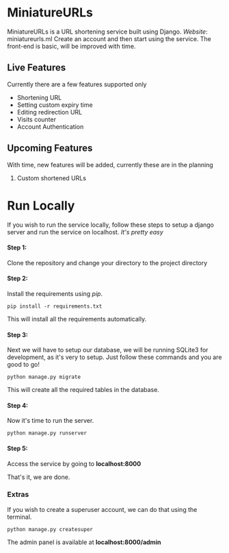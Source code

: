 # MiniatureURLs
MiniatureURLs is a URL shortening service built using Django. 
*Website*: miniatureurls.ml
Create an account and then start using the service. The front-end is basic, will be improved with time.


## Live Features
Currently there are a few features supported only

 - Shortening URL
 - Setting custom expiry time
 - Editing redirection URL
 - Visits counter
 - Account Authentication

## Upcoming Features
With time, new features will be added, currently these are in the planning

 1. Custom shortened URLs

# Run Locally
If you wish to run the service locally, follow these steps to setup a django server and run the service on localhost. *It's pretty easy*

#### Step 1:
Clone the repository and change your directory to the project directory
#### Step 2:
Install the requirements using *pip*. 

    pip install -r requirements.txt
This will install all the requirements automatically.
#### Step 3:
Next we will have to setup our database, we will be running SQLite3 for development, as it's very to setup. Just follow these commands and you are good to go!

    python manage.py migrate
This will create all the required tables in the database.
#### Step 4:
Now it's time to run the server.

    python manage.py runserver
#### Step 5:
Access the service by going to **localhost:8000**

That's it, we are done.

### Extras
If you wish to create a superuser account, we can do that using the terminal.

    python manage.py createsuper
The admin panel is available at **localhost:8000/admin**